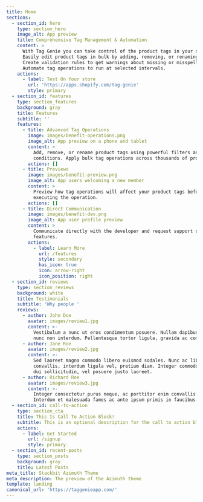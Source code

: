 ```yaml
---
title: Home
sections:
  - section_id: hero
    type: section_hero
    image_alt: App preview
    title: Comprehensive Tag Management & Automation
    content: >
      With Tag Genie you can take control of the product tags in your store.
      Easily edit product tags in bulk by adding, removing, or renaming tags.
      Create validation rules to get warnings about missing or misspelled tags.
      Automate tag operations to run at selected intervals.
    actions:
      - label: Test On Your store
        url: 'https://apps.shopify.com/tag-genie'
        style: primary
  - section_id: features
    type: section_features
    background: gray
    title: Features
    subtitle: ''
    features:
      - title: Advanced Tag Operations
        image: images/benefit-operations.png
        image_alt: App preview on a phone and tablet
        content: >
          Add, remove, or rename product tags using powerful filters and
          conditions. Apply bulk tag operations across thousands of products.
        actions: []
      - title: Previews
        image: images/benefit-preview.png
        image_alt: App users welcoming a new member
        content: >
          Preview how tag operations will affect your product tags before
          executing the operation.
        actions: []
      - title: Direct Communication
        image: images/benefit-dev.png
        image_alt: App user profile preview
        content: >
          Communicate directly with the developer and request support or
          features.
        actions:
          - label: Learn More
            url: /features
            style: secondary
            has_icon: true
            icon: arrow-right
            icon_position: right
  - section_id: reviews
    type: section_reviews
    background: white
    title: Testimonials
    subtitle: 'Why people '
    reviews:
      - author: John Doe
        avatar: images/review1.jpg
        content: >-
          Vestibulum a nunc ut eros condimentum posuere. Nullam dapibus quis
          nunc non interdum. Pellentesque tortor ligula, gravida ac commodo eu.
      - author: Jane Roe
        avatar: images/review2.jpg
        content: >-
          Sed laoreet magna commodo libero euismod sodales. Nunc ac libero
          convallis, interdum ligula vel, pretium diam. Integer commodo sem at
          dui sollicitudin, vel posuere justo laoreet.
      - author: Richard Roe
        avatar: images/review3.jpg
        content: >-
          Integer consectetur purus neque, ac porttitor enim convallis vitae.
          Interdum et malesuada fames ac ante ipsum primis in faucibus.
  - section_id: call-to-action
    type: section_cta
    title: This Is Call To Action Block!
    subtitle: This is an optional description for the call to action block.
    actions:
      - label: Get Started
        url: /signup
        style: primary
  - section_id: recent-posts
    type: section_posts
    background: gray
    title: Latest Posts
meta_title: Stackbit Azimuth Theme
meta_description: The preview of the Azimuth theme
template: landing
canonical_url: 'https://taggenieapp.com/'
---
```


